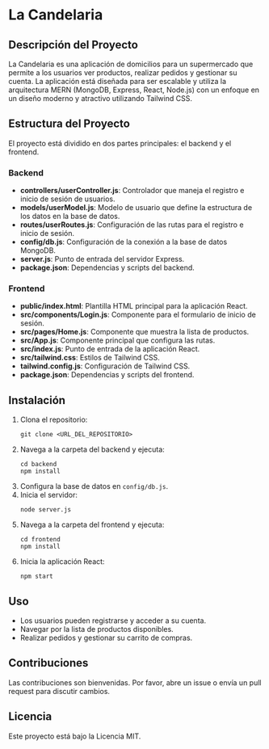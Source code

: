 # La Candelaria

## Descripción del Proyecto
La Candelaria es una aplicación de domicilios para un supermercado que permite a los usuarios ver productos, realizar pedidos y gestionar su cuenta. La aplicación está diseñada para ser escalable y utiliza la arquitectura MERN (MongoDB, Express, React, Node.js) con un enfoque en un diseño moderno y atractivo utilizando Tailwind CSS.

## Estructura del Proyecto
El proyecto está dividido en dos partes principales: el backend y el frontend.

### Backend
- **controllers/userController.js**: Controlador que maneja el registro e inicio de sesión de usuarios.
- **models/userModel.js**: Modelo de usuario que define la estructura de los datos en la base de datos.
- **routes/userRoutes.js**: Configuración de las rutas para el registro e inicio de sesión.
- **config/db.js**: Configuración de la conexión a la base de datos MongoDB.
- **server.js**: Punto de entrada del servidor Express.
- **package.json**: Dependencias y scripts del backend.

### Frontend
- **public/index.html**: Plantilla HTML principal para la aplicación React.
- **src/components/Login.js**: Componente para el formulario de inicio de sesión.
- **src/pages/Home.js**: Componente que muestra la lista de productos.
- **src/App.js**: Componente principal que configura las rutas.
- **src/index.js**: Punto de entrada de la aplicación React.
- **src/tailwind.css**: Estilos de Tailwind CSS.
- **tailwind.config.js**: Configuración de Tailwind CSS.
- **package.json**: Dependencias y scripts del frontend.

## Instalación
1. Clona el repositorio:
   ```
   git clone <URL_DEL_REPOSITORIO>
   ```
2. Navega a la carpeta del backend y ejecuta:
   ```
   cd backend
   npm install
   ```
3. Configura la base de datos en `config/db.js`.
4. Inicia el servidor:
   ```
   node server.js
   ```
5. Navega a la carpeta del frontend y ejecuta:
   ```
   cd frontend
   npm install
   ```
6. Inicia la aplicación React:
   ```
   npm start
   ```

## Uso
- Los usuarios pueden registrarse y acceder a su cuenta.
- Navegar por la lista de productos disponibles.
- Realizar pedidos y gestionar su carrito de compras.

## Contribuciones
Las contribuciones son bienvenidas. Por favor, abre un issue o envía un pull request para discutir cambios.

## Licencia
Este proyecto está bajo la Licencia MIT.